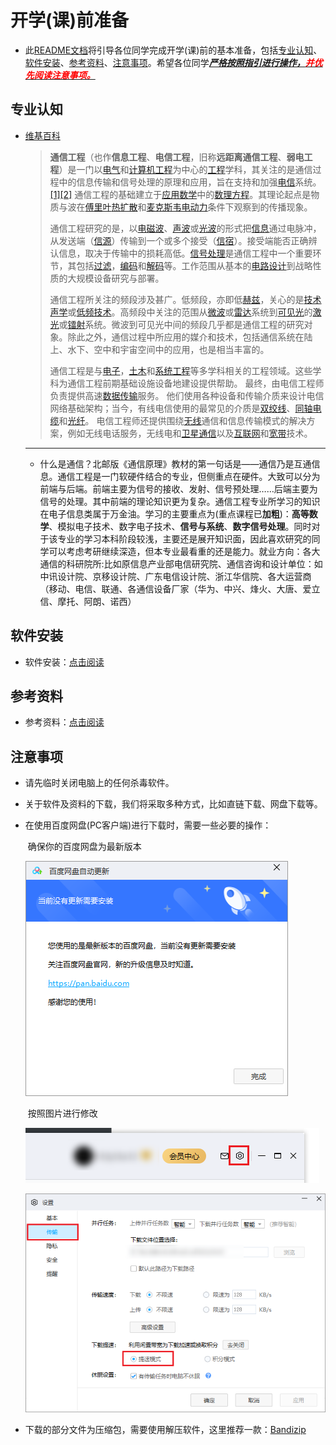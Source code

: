 # 开学(课)前准备

- 此[README文档](README.md)将引导各位同学完成开学(课)前的基本准备，包括[专业认知](#intro)、[软件安装](#software)、[参考资料](#doc)、[注意事项](#ps)。希望各位同学<u>***严格按照指引进行操作，<font color=red>并优先阅读注意事项。</font>***</u>

##  <span id="intro">专业认知</span>

- [维基百科](https://zh.wikipedia.org/wiki/通信工程)

	> **通信工程**（也作**信息工程**、**电信工程**，旧称**远距离通信工程**、**弱电工程**）是一门以[电气](https://zh.wikipedia.org/wiki/電機工程學)和[计算机工程](https://zh.wikipedia.org/wiki/計算機工程)为中心的[工程](https://zh.wikipedia.org/wiki/工程学)学科，其关注的是通信过程中的信息传输和信号处理的原理和应用，旨在支持和加强[电信](https://zh.wikipedia.org/wiki/电信)系统。[[1]](https://zh.wikipedia.org/wiki/通信工程#cite_note-1)[[2]](https://zh.wikipedia.org/wiki/通信工程#cite_note-2) 通信工程的基础建立于[应用数学](https://zh.wikipedia.org/wiki/应用数学)中的[数理方程](https://zh.wikipedia.org/w/index.php?title=数理方程&action=edit&redlink=1)。其理论起点是物质与波在[傅里叶](https://zh.wikipedia.org/wiki/傅里叶变换)[热扩散](https://zh.wikipedia.org/w/index.php?title=热扩散&action=edit&redlink=1)和[麦克斯韦电动力](https://zh.wikipedia.org/wiki/麦克斯韦方程组)条件下观察到的传播现象。
	>
	> 通信工程研究的是，以[电磁波](https://zh.wikipedia.org/wiki/电磁学)、[声波](https://zh.wikipedia.org/wiki/声波)或[光波](https://zh.wikipedia.org/wiki/光波)的形式把[信息](https://zh.wikipedia.org/wiki/信息)通过电脉冲，从发送端（[信源](https://zh.wikipedia.org/wiki/信源)）传输到一个或多个接受（[信宿](https://zh.wikipedia.org/w/index.php?title=信宿&action=edit&redlink=1)）。接受端能否正确辨认信息，取决于传输中的损耗高低。[信号处理](https://zh.wikipedia.org/wiki/信号处理)是通信工程中一个重要环节，其包括[过滤](https://zh.wikipedia.org/wiki/过滤)，[编码](https://zh.wikipedia.org/wiki/编码)和[解码](https://zh.wikipedia.org/wiki/解碼)等。工作范围从基本的[电路设计](https://zh.wikipedia.org/wiki/电路设计)到战略性质的大规模设备研究与部署。
	>
	> 通信工程所关注的频段涉及甚广。低频段，亦即低[赫兹](https://zh.wikipedia.org/wiki/赫兹)，关心的是[技术声学](https://zh.wikipedia.org/w/index.php?title=技术声学&action=edit&redlink=1)或[低频技术](https://zh.wikipedia.org/w/index.php?title=低频技术&action=edit&redlink=1)。高频段中关注的范围从[微波](https://zh.wikipedia.org/wiki/微波)或[雷达](https://zh.wikipedia.org/wiki/雷达)系统到[可见光](https://zh.wikipedia.org/wiki/可见光)的[激光](https://zh.wikipedia.org/wiki/激光)或[镭射](https://zh.wikipedia.org/wiki/镭射)系统。微波到可见光中间的频段几乎都是通信工程的研究对象。除此之外，通信过程中所应用的媒介和技术，包括通信系统在陆上、水下、空中和宇宙空间中的应用，也是相当丰富的。
	>
	> 通信工程是与[电子](https://zh.wikipedia.org/wiki/电子工程)，[土木](https://zh.wikipedia.org/wiki/土木工程)和[系统工程](https://zh.wikipedia.org/wiki/系统工程)等多学科相关的工程领域。这些学科为通信工程前期基础设施设备地建设提供帮助。 最终，由电信工程师负责提供高速[数据传输](https://zh.wikipedia.org/wiki/数据传输)服务。 他们使用各种设备和传输介质来设计电信网络基础架构；当今，有线电信使用的最常见的介质是[双绞线](https://zh.wikipedia.org/wiki/双绞线)、[同轴电缆](https://zh.wikipedia.org/wiki/同轴电缆)和[光纤](https://zh.wikipedia.org/wiki/光導纖維)。 电信工程师还提供围绕[无线](https://zh.wikipedia.org/wiki/無線通訊)通信和信息传输模式的解决方案，例如无线电话服务，无线电和[卫星通信](https://zh.wikipedia.org/wiki/通訊衛星)以及[互联网](https://zh.wikipedia.org/wiki/互联网)和[宽带](https://zh.wikipedia.org/wiki/寬頻)技术。

	-----

	- 什么是通信？北邮版《通信原理》教材的第一句话是——通信乃是互通信息。通信工程是一门软硬件结合的专业，但侧重点在硬件。大致可以分为前端与后端。前端主要为信号的接收、发射、信号预处理……后端主要为信号的处理。其中前端的理论知识更为复杂。通信工程专业所学习的知识在电子信息类属于万金油。学习的主要重点为(重点课程已**加粗**)：**高等数学**、模拟电子技术、数字电子技术、**信号与系统**、**数字信号处理**。同时对于该专业的学习本科阶段较浅，主要还是展开知识面，因此喜欢研究的同学可以考虑考研继续深造，但本专业最看重的还是能力。就业方向：各大通信的科研院所:比如原信息产业部电信研究院、通信咨询和设计单位：如中讯设计院、京移设计院、广东电信设计院、浙江华信院、各大运营商（移动、电信、联通、各通信设备厂家（华为、中兴、烽火、大唐、爱立信、摩托、阿朗、诺西）

##  <span id="software">软件安装</span>
- 软件安装：[点击阅读](01_软件)
##  <span id="doc">参考资料</span>

- 参考资料：[点击阅读](02_资料)

## <span id="ps">注意事项</span>

- 请先临时关闭电脑上的任何杀毒软件。

- 关于软件及资料的下载，我们将采取多种方式，比如直链下载、网盘下载等。

- 在使用百度网盘(PC客户端)进行下载时，需要一些必要的操作：

	​	确保你的百度网盘为最新版本

	![](https://raw.githubusercontent.com/BenjiaH/cloudimg/master/data/20200830164628.png)

	​	按照图片进行修改

	![](https://raw.githubusercontent.com/BenjiaH/cloudimg/master/data/20200830165137.png)

	![](https://raw.githubusercontent.com/BenjiaH/cloudimg/master/data/20200830165000.png)

- 下载的部分文件为压缩包，需要使用解压软件，这里推荐一款：[Bandizip](https://dl.bandisoft.com/bandizip.online/BANDIZIP-SETUP-ONLINE.EXE)

